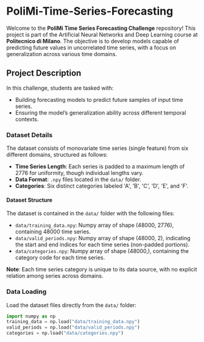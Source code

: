 # PoliMi-Time-Series-Forecasting

Welcome to the **PoliMi Time Series Forecasting Challenge** repository! This project is part of the Artificial Neural Networks and Deep Learning course at **Politecnico di Milano**. The objective is to develop models capable of predicting future values in uncorrelated time series, with a focus on generalization across various time domains.

## Project Description

In this challenge, students are tasked with:
- Building forecasting models to predict future samples of input time series.
- Ensuring the model’s generalization ability across different temporal contexts.

### Dataset Details

The dataset consists of monovariate time series (single feature) from six different domains, structured as follows:

- **Time Series Length**: Each series is padded to a maximum length of 2776 for uniformity, though individual lengths vary.
- **Data Format**: `.npy` files located in the `data/` folder.
- **Categories**: Six distinct categories labeled 'A', 'B', 'C', 'D', 'E', and 'F'.

#### Dataset Structure

The dataset is contained in the `data/` folder with the following files:
- `data/training_data.npy`: Numpy array of shape (48000, 2776), containing 48000 time series.
- `data/valid_periods.npy`: Numpy array of shape (48000, 2), indicating the start and end indices for each time series (non-padded portions).
- `data/categories.npy`: Numpy array of shape (48000,), containing the category code for each time series.

**Note**: Each time series category is unique to its data source, with no explicit relation among series across domains.

### Data Loading

Load the dataset files directly from the `data/` folder:
```python
import numpy as np
training_data = np.load("data/training_data.npy")
valid_periods = np.load("data/valid_periods.npy")
categories = np.load("data/categories.npy")

